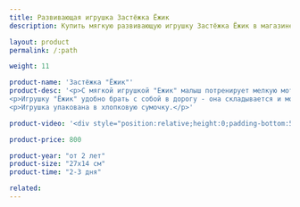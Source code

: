 ```yaml
---
title: Развивающая игрушка Застёжка Ёжик
description: Купить мягкую развивающую игрушку Застёжка Ёжик в магазине KiddyTrick

layout: product
permalink: /:path

weight: 11

product-name: 'Застёжка "Ёжик"'
product-desc: '<p>С мягкой игрушкой "Ежик" малыш потренирует мелкую моторику, изучая различные застежки. Игрушка состоит из двух частей - головы и тела, которые соединяются кнопкой и пуговицей. На голове ежика расположились иголки на шнуровке, а нос фиксируется магнитной кнопкой. На тельце расположился кармашек на молнии, в котором спрятались грибочек и яблочко. Кармашек можно спрятать, откинув вниз иголки ежика и зафиксировав их фастексом. Яблочко и грибочек можно прилепить на спинку с липучкой.</p>
<p>Игрушку "Ёжик" удобно брать с собой в дорогу - она складывается и может на некоторое время занять ребенка.</p>
<p>Игрушка упакована в хлопковую сумочку.</p>'

product-video: '<div style="position:relative;height:0;padding-bottom:56.25%"><iframe src="https://www.youtube.com/embed/79irJH66wHQ?ecver=2" width="640" height="360" frameborder="0" style="position:absolute;width:100%;height:100%;left:0" allowfullscreen></iframe></div>'

product-price: 800

product-year: "от 2 лет"
product-size: "27х14 см"
product-time: "2-3 дня"

related:
---
```

	